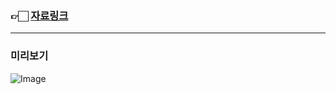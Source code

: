 ### 👉🏻 <a href="https://foam-waiter-a0e.notion.site/1a315a3a1f2b80479692eaa364644126?pvs=4">자료링크</a>

---

### 미리보기

![Image](https://github.com/user-attachments/assets/0c885d58-2b39-433b-b664-ea0e466a46db)


